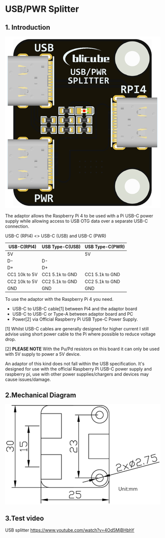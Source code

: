 # USB/PWR Splitter

## 1. Introduction

![image-20220107110102815](USB-Splitter.assets/image-20220107110102815.png)

The adaptor allows the Raspberry Pi 4 to be used with a Pi USB-C power supply while allowing access to USB OTG data over a separate USB-C connection.

USB-C (RPI4) <> USB-C (USB) and USB-C (PWR)

| USB-C(RPI4)   | USB Type-C(USB) | USB Type-C(PWR) |
| ------------- | --------------- | --------------- |
| 5V            |                 | 5V              |
| D-            | D-              |                 |
| D+            | D+              |                 |
| CC1 10k to 5V | CC1 5.1k to GND | CC1 5.1k to GND |
| CC2 10k to 5V | CC2 5.1k to GND | CC2 5.1k to GND |
| GND           | GND             | GND             |

To use the adaptor with the Raspberry Pi 4 you need.

- USB-C to USB-C cable[1] between Pi4 and the adaptor board
- USB-C to USB-C or Type-A between adaptor board and PC
- Power[2] via Official Raspberry Pi USB Type-C Power Supply.

[1] Whilst USB-C cables are generally designed for higher current I still advise using short power cable to the Pi where possible to reduce voltage drop.

[2] **PLEASE NOTE** With the Pu/Pd resistors on this board it can only be used with 5V supply to power a 5V device.

An adaptor of this kind does not fall within the USB specification. It's designed for use with the official Raspberry Pi USB-C power supply and raspberry pi, use with other power supplies/chargers and devices may cause issues/damage.

## 2.Mechanical Diagram

![image-20220107154909710](USB-Splitter.assets/image-20220107154909710.png)

## 3.Test video
USB splitter  https://www.youtube.com/watch?v=4Od5MjBHbhY
